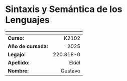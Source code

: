 # Sintaxis y Semántica de los Lenguajes

| <!-- -->           | <!-- -->   | 
|--------------------|-----------:|
| **Curso:**         |      K2102 |
| **Año de cursada:**|       2025 |
| **Legajo:**        |  220.818-0 |
| **Apellido:**      |      Ekiel |
| **Nombre:**        |    Gustavo |
